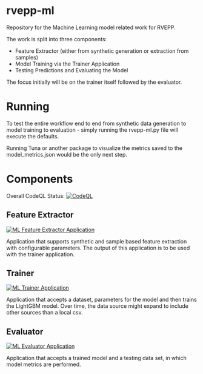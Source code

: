 # rvepp-ml
Repository for the Machine Learning model related work for RVEPP.

The work is split into three components:
* Feature Extractor (either from synthetic generation or extraction from samples)
* Model Training via the Trainer Application
* Testing Predictions and Evaluating the Model

The focus initially will be on the trainer itself followed by the evaluator.

# Running
To test the entire workflow end to end from synthetic data generation to model training to evaluation - simply running the rvepp-ml.py file will execute the defaults.

Running Tuna or another package to visualize the metrics saved to the model_metrics.json would be the only next step.

# Components
Overall CodeQL Status:
[![CodeQL](https://github.com/jcapellman/rvepp-ml/actions/workflows/github-code-scanning/codeql/badge.svg)](https://github.com/jcapellman/rvepp-ml/actions/workflows/github-code-scanning/codeql)

## Feature Extractor
[![ML Feature Extractor Application](https://github.com/jcapellman/rvepp-ml/actions/workflows/feature-extractor-app.yaml/badge.svg)](https://github.com/jcapellman/rvepp-ml/actions/workflows/feature-extractor-app.yaml)

Application that supports synthetic and sample based feature extraction with configurable parameters. The output of this application is to be used with the trainer application.

## Trainer
[![ML Trainer Application](https://github.com/jcapellman/rvepp-ml/actions/workflows/trainer-app.yml/badge.svg)](https://github.com/jcapellman/rvepp-ml/actions/workflows/trainer-app.yml)

Application that accepts a dataset, parameters for the model and then trains the LightGBM model. Over time, the data source might expand to include other sources than a local csv.

## Evaluator
[![ML Evaluator Application](https://github.com/jcapellman/rvepp-ml/actions/workflows/evaluator-app.yml/badge.svg)](https://github.com/jcapellman/rvepp-ml/actions/workflows/evaluator-app.yml)

Application that accepts a trained model and a testing data set, in which model metrics are performed.
